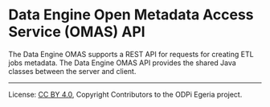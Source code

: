 <!-- SPDX-License-Identifier: CC-BY-4.0 -->
<!-- Copyright Contributors to the ODPi Egeria project.  -->

# Data Engine Open Metadata Access Service (OMAS) API

<!-- TODO  update with user doc about beans, exceptions & rest request bodies & responses --> 

The Data Engine OMAS supports a REST API for requests for creating ETL jobs metadata.
The Data Engine OMAS API provides the shared Java classes between the
server and client.



----
License: [CC BY 4.0](https://creativecommons.org/licenses/by/4.0/),
Copyright Contributors to the ODPi Egeria project.